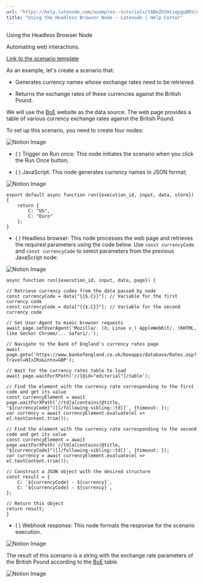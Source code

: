 ```yaml
---
url: "https://help.latenode.com/examples--tutorials/tABeZhtHciqyguBRY/using-the-headless-browser-node/DTZDaggqHTHConSp"
title: "Using the Headless Browser Node – Latenode | Help Center"
---
```


 Using the Headless Browser Node

Automating web interactions.




[Link to the scenario template](https://app.latenode.com/shared-scenarios/caadefbc)

As an example, let's create a scenario that:

- Generates currency names whose exchange rates need to be retrieved.

- Returns the exchange rates of these currencies against the British Pound.

We will use the [BoE](https://www.bankofengland.co.uk/boeapps/database/Rates.asp?Travel=NIxIRx&into=GBP) website as the data source. The web page provides a table of various currency exchange rates against the British Pound.

To set up this scenario, you need to create four nodes:

![Notion Image](https://www.notion.so/image/https%A%F%Fprod-files-secure.s.us-west-.amazonaws.com%Ffbefde--fff--dca%Fbfcda-b-e-d-bfacaa%FUntitled.png?table=block&id=d-a--beb-eeeb&cache=v)

- (  ) Trigger on Run once: This node initiates the scenario when you click the Run Once button;

- (  ) JavaScript: This node generates currency names in JSON format;

![Notion Image](https://www.notion.so/image/https%A%F%Fprod-files-secure.s.us-west-.amazonaws.com%Ffbefde--fff--dca%Fead-c-b-bc-beba%FUntitled.png?table=block&id=d-a--bf-fccbaf&cache=v)

```
export default async function run({execution_id, input, data, store}) {
    return {
        C: "US",
        C: "Euro"
    };
}
```

- (  ) Headless browser: This node processes the web page and retrieves the required parameters using the code below. Use `const currencyCode` and `const currencyCode` to select parameters from the previous JavaScript node:

![Notion Image](https://www.notion.so/image/https%A%F%Fprod-files-secure.s.us-west-.amazonaws.com%Ffbefde--fff--dca%Feed-fdd-ac-abe-fd%FUntitled.png?table=block&id=d-a-ca--fbeaaeef&cache=v)

```
async function run({execution_id, input, data, page}) {

// Retrieve currency codes from the data passed by node 
const currencyCode = data["{{$.C}}"]; // Variable for the first currency code
const currencyCode = data["{{$.C}}"]; // Variable for the second currency code

// Set User-Agent to mimic browser requests
await page.setUserAgent('Mozilla/. (X; Linux x_) AppleWebKit/. (KHTML, like Gecko) Chrome/... Safari/.');

// Navigate to the Bank of England's currency rates page
await page.goto('https://www.bankofengland.co.uk/boeapps/database/Rates.asp?Travel=NIxIRx&into=GBP');

// Wait for the currency rates table to load
await page.waitForXPath('//[@id="editorial"]/table');

// Find the element with the currency rate corresponding to the first code and get its value
const currencyElement = await page.waitForXPath(`//td[a[contains(@title, "${currencyCode}")]]/following-sibling::td[]`, {timeout: });
var currency = await currencyElement.evaluate(el => el.textContent.trim());

// Find the element with the currency rate corresponding to the second code and get its value
const currencyElement = await page.waitForXPath(`//td[a[contains(@title, "${currencyCode}")]]/following-sibling::td[]`, {timeout: });
var currency = await currencyElement.evaluate(el => el.textContent.trim());

// Construct a JSON object with the desired structure
const result = {
    C: `${currencyCode} - ${currency}`,
    C: `${currencyCode} - ${currency}`,
};

// Return this object
return result;
}
```

- (  ) Webhook response: This node formats the response for the scenario execution.

![Notion Image](https://www.notion.so/image/https%A%F%Fprod-files-secure.s.us-west-.amazonaws.com%Ffbefde--fff--dca%Fbcece-ea---cec%FUntitled.png?table=block&id=d-a-dd--cfcabb&cache=v)

The result of this scenario is a string with the exchange rate parameters of the British Pound according to the [BoE](https://www.bankofengland.co.uk/boeapps/database/Rates.asp?Travel=NIxIRx&into=GBP) table.

![Notion Image](https://www.notion.so/image/https%A%F%Fprod-files-secure.s.us-west-.amazonaws.com%Ffbefde--fff--dca%Ffeab-c-aa-fde-facdc%FUntitled.png?table=block&id=d-a--aef-fd&cache=v)